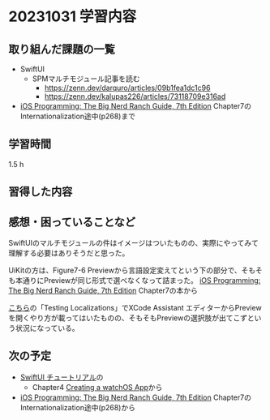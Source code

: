 # 20231031 学習内容

## 取り組んだ課題の一覧

- SwiftUI
  - SPMマルチモジュール記事を読む
    - <https://zenn.dev/darquro/articles/09b1fea1dc1c96>
    - <https://zenn.dev/kalupas226/articles/73118709e316ad>
- [iOS Programming: The Big Nerd Ranch Guide, 7th Edition](https://www.informit.com/store/ios-programming-the-big-nerd-ranch-guide-9780135264027) Chapter7のInternationalization途中(p268)まで

## 学習時間

1.5 h

## 習得した内容

## 感想・困っていることなど

SwiftUIのマルチモジュールの件はイメージはついたものの、実際にやってみて理解する必要はありそうだと思った。

UiKitの方は、Figure7-6 Previewから言語設定変えてという下の部分で、そもそも本通りにPreviewが同じ形式で選べなくなって詰まった。
[iOS Programming: The Big Nerd Ranch Guide, 7th Edition](https://www.informit.com/store/ios-programming-the-big-nerd-ranch-guide-9780135264027) Chapter7の本から

[こちら](https://phrase.com/blog/posts/ios-i18n-internationalizing-storyboards-in-xcode/)の「Testing Localizations」でXCode Assistant エディターからPreviewを開くやり方が載ってはいたものの、そもそもPreviewの選択肢が出てこずという状況になっている。

## 次の予定

- [SwiftUI チュートリアル](https://developer.apple.com/tutorials/swiftui#swiftui-essentials)の
  - Chapter4 [Creating a watchOS App](https://developer.apple.com/tutorials/swiftui/creating-a-watchos-app)から
- [iOS Programming: The Big Nerd Ranch Guide, 7th Edition](https://www.informit.com/store/ios-programming-the-big-nerd-ranch-guide-9780135264027) Chapter7のInternationalization途中(p268)から
